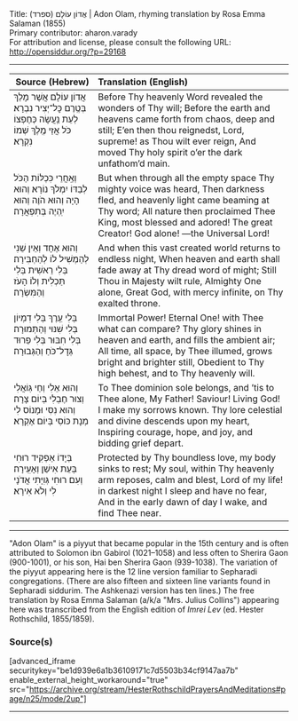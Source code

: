 <html>
<head></head>
<body>
Title: אֲדוֹן עוֹלָם (ספרד)‏ | Adon Olam, rhyming translation by Rosa Emma Salaman (1855)<br />
Primary contributor: aharon.varady<br />
For attribution and license, please consult the following URL: <a href="http://opensiddur.org/?p=29168">http://opensiddur.org/?p=29168</a>
<p />
<hr />

<table style="margin-left: auto;margin-right: auto;" class="draggable">
<thead><tr><th id="x" style="text-align: right;">Source (Hebrew)</th><th style="text-align: left;">Translation (English)</th></tr></thead>
<tbody>
<tr><td style="vertical-align:top;">
<div class="liturgy"><span lang="he">
אֲדוֹן עוֹלָם אֲשֶׁר מָלַךְ
בְּטֶֽרֶם כׇּל־יְצִיר נִבְרָא׃
לְעֵת נַֽעֲשָׂה כְּחֶפְצוֹ כֹּל
אֲזַי מֶֽלֶךְ שְׁמוֹ נִקְרָא׃
</span></div></td>
 
<td style="vertical-align:top;">
<div class="english">
Before Thy heavenly Word revealed the wonders of Thy will;
Before the earth and heavens came forth from chaos, deep and still;
E’en then thou reignedst, Lord, supreme! as Thou wilt ever reign,
And moved Thy holy spirit o’er the dark unfathom’d main.
</div></td></tr>


<tr><td style="vertical-align:top;">
<div class="liturgy"><span lang="he">
וְאַֽחֲרֵי כִּכְלּוֹת הַכֹּל
לְבַדּוֹ יִמְלֹךְ נוֹרָא׃
וְהוּא הָיָה וְהוּא הֹוֶה
וְהוּא יִֽהְיֶה בְּתִפְאֲרָה׃
</span></div></td>
 
<td style="vertical-align:top;">
<div class="english">
But when through all the empty space Thy mighty voice was heard,
Then darkness fled, and heavenly light came beaming at Thy word;
All nature then proclaimed Thee King, most blessed and adored!
The great Creator! God alone! —the Universal Lord!
</div></td></tr>


<tr><td style="vertical-align:top;">
<div class="liturgy"><span lang="he">
וְהוּא אֶחָד וְאֵין שֵׁנִי
לְהַמְשִׁיל לוֹ לְהַחְבִּירָה׃
בְּלִי רֵאשִׁית בְּלִי תַּכְלִית
וְלוֹ הָעֹז וְהַמִּשְׂרָה׃
</span></div></td>
 
<td style="vertical-align:top;">
<div class="english">
And when this vast created world returns to endless night,
When heaven and earth shall fade away at Thy dread word of might;
Still Thou in Majesty wilt rule, Almighty One alone,
Great God, with mercy infinite, on Thy exalted throne.
</div></td></tr>


<tr><td style="vertical-align:top;">
<div class="liturgy"><span lang="he">
בְּלִי עֵֽרֶךְ בְּלִי דִמְיוֹן
בְּלִי שִׁנּוּי וְהַתְּמוּרָה׃
בְּלִי חִבּוּר בְּלִי פֵרוּד
גְּדׇל־כֹּחַ וְהַגְּבוּרָה׃
</span></div></td>
 
<td style="vertical-align:top;">
<div class="english">
Immortal Power! Eternal One! with Thee what can compare?
Thy glory shines in heaven and earth, and fills the ambient air;
All time, all space, by Thee illumed, grows bright and brighter still,
Obedient to Thy high behest, and to Thy heavenly will.
</div></td></tr>


<tr><td style="vertical-align:top;">
<div class="liturgy"><span lang="he">
וְהוּא אֵלִי וְחַי גּֽוֹאֲלִי
וְצוּר חֶבְלִי בְּיוֹם צָרָה׃
וְהוּא נִסִּי וּמָנוֹס לִי
מְנָת כּוֹסִי בְּיוֹם אֶקְרָא׃
</span></div></td>
 
<td style="vertical-align:top;">
<div class="english">
To Thee dominion sole belongs, and ’tis to Thee alone,
My Father! Saviour! Living God! I make my sorrows known.
Thy lore celestial and divine descends upon my heart,
Inspiring courage, hope, and joy, and bidding grief depart.
</div></td></tr>


<tr><td style="vertical-align:top;">
<div class="liturgy"><span lang="he">
בְּיָדוֹ אַפְקִיד רוּחִי
בְּעֵת אִישַׁן וְאָעִֽירָה׃
וְעִם רוּחִי גְּוִיָּתִי
אֲדֹנָי לִי וְלֹא אִירָא׃
</span></div></td>
 
<td style="vertical-align:top;">
<div class="english">
Protected by Thy boundless love, my body sinks to rest;
My soul, within Thy heavenly arm reposes, calm and blest,
Lord of my life! in darkest night I sleep and have no fear,
And in the early dawn of day I wake, and find Thee near.
</div></td></tr>
</tbody></table>

<hr />

"Adon Olam" is a piyyut that became popular in the 15th century and is often attributed to Solomon ibn Gabirol (1021–1058) and less often to Sherira Gaon (900-1001), or his son, Hai ben Sherira Gaon (939-1038). The variation of the piyyut appearing here is the 12 line version familiar to Sepharadi congregations. (There are also fifteen and sixteen line variants found in Sepharadi siddurim. The Ashkenazi version has ten lines.) The free translation by Rosa Emma Salaman (a/k/a "Mrs. Julius Collins") appearing here was transcribed from the English edition of <em>Imrei Lev</em> (ed. Hester Rothschild, 1855/1859). 

<h3>Source(s)</h3>

[advanced_iframe securitykey="be1d939e6a1b36109171c7d5503b34cf9147aa7b" enable_external_height_workaround="true" src="https://archive.org/stream/HesterRothschildPrayersAndMeditations#page/n25/mode/2up"]

<hr />

&nbsp;
</body>
</html>